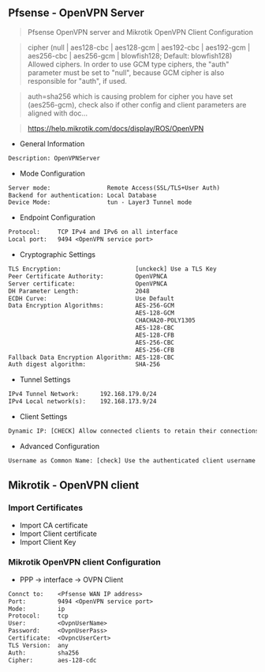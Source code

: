 ## Pfsense - OpenVPN Server

> Pfsense OpenVPN server and Mikrotik OpenVPN Client Configuration

> cipher (null | aes128-cbc | aes128-gcm | aes192-cbc | aes192-gcm | aes256-cbc | aes256-gcm | blowfish128; Default: blowfish128)
Allowed ciphers. In order to use GCM type ciphers, the "auth" parameter must be set to "null", because GCM cipher is also responsible for "auth", if used.

> auth=sha256 which is causing problem for cipher you have set (aes256-gcm), check also if other config and client parameters are aligned with doc...

> https://help.mikrotik.com/docs/display/ROS/OpenVPN

- General Information
```txt
Description: OpenVPNServer
```

- Mode Configuration
```txt
Server mode:                Remote Access(SSL/TLS+User Auth)
Backend for authentication: Local Database
Device Mode:                tun - Layer3 Tunnel mode
```

- Endpoint Configuration
```txt
Protocol:     TCP IPv4 and IPv6 on all interface
Local port:   9494 <OpenVPN service port>
```

- Cryptographic Settings
```txt
TLS Encryption:                     [unckeck] Use a TLS Key
Peer Certificate Authority:         OpenVPNCA
Server certificate:                 OpenVPNCA
DH Parameter Length:                2048
ECDH Curve:                         Use Default
Data Encryption Algorithms:         AES-256-GCM
                                    AES-128-GCM
                                    CHACHA20-POLY1305
                                    AES-128-CBC
                                    AES-128-CFB
                                    AES-256-CBC
                                    AES-256-CFB
Fallback Data Encryption Algorithm: AES-128-CBC
Auth digest algorithm:              SHA-256
```

- Tunnel Settings
```txt
IPv4 Tunnel Network:      192.168.179.0/24
IPv4 Local network(s):    192.168.173.9/24
```

- Client Settings
```txt
Dynamic IP: [CHECK] Allow connected clients to retain their connections if their IP address changes.
```

- Advanced Configuration
```txt
Username as Common Name: [check] Use the authenticated client username instead of the certificate common name (CN).
```

## Mikrotik - OpenVPN client

### Import Certificates

- Import CA certificate
- Import Client certificate
- Import Client Key

### Mikrotik OpenVPN client Configuration

- PPP -> interface -> OVPN Client
```txt
Connct to:    <Pfsense WAN IP address>
Port:         9494 <OpenVPN service port>
Mode:         ip
Protocol:     tcp
User:         <OvpnUserName>
Password:     <OvpnUserPass>
Certificate:  <OvpncUserCert>
TLS Version:  any
Auth:         sha256
Cipher:       aes-128-cdc
```
